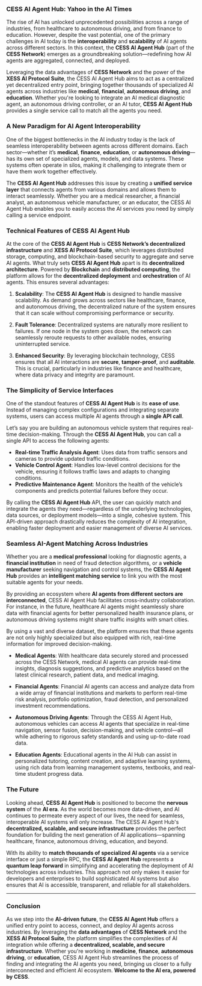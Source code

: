 ### **CESS AI Agent Hub: Yahoo in the AI Times**

The rise of AI has unlocked unprecedented possibilities across a range of industries, from healthcare to autonomous driving, and from finance to education. However, despite the vast potential, one of the primary challenges in AI today is the **interoperability** and **scalability** of AI agents across different sectors. In this context, the **CESS AI Agent Hub** (part of the **CESS Network**) emerges as a groundbreaking solution—redefining how AI agents are aggregated, connected, and deployed. 

Leveraging the data advantages of **CESS Network** and the power of the **XESS AI Protocol Suite**, the CESS AI Agent Hub aims to act as a centralized yet decentralized entry point, bringing together thousands of specialized AI agents across industries like **medical**, **financial**, **autonomous driving**, and **education**. Whether you're looking to integrate an AI medical diagnostic agent, an autonomous driving controller, or an AI tutor, **CESS AI Agent Hub** provides a single service call to match all the agents you need.

### **A New Paradigm for AI Agent Interoperability**

One of the biggest bottlenecks in the AI industry today is the lack of seamless interoperability between agents across different domains. Each sector—whether it’s **medical**, **finance**, **education**, or **autonomous driving**—has its own set of specialized agents, models, and data systems. These systems often operate in silos, making it challenging to integrate them or have them work together effectively.

The **CESS AI Agent Hub** addresses this issue by creating a **unified service layer** that connects agents from various domains and allows them to interact seamlessly. Whether you are a medical researcher, a financial analyst, an autonomous vehicle manufacturer, or an educator, the CESS AI Agent Hub enables you to easily access the AI services you need by simply calling a service endpoint.

### **Technical Features of CESS AI Agent Hub**

At the core of the **CESS AI Agent Hub** is **CESS Network’s decentralized infrastructure** and **XESS AI Protocol Suite**, which leverages distributed storage, computing, and blockchain-based security to aggregate and serve AI agents. What truly sets **CESS AI Agent Hub** apart is its **decentralized architecture**. Powered by **Blockchain** and **distributed computing**, the platform allows for the **decentralized deployment** and **orchestration** of AI agents. This ensures several advantages:

1. **Scalability**: The **CESS AI Agent Hub** is designed to handle massive scalability. As demand grows across sectors like healthcare, finance, and autonomous driving, the decentralized nature of the system ensures that it can scale without compromising performance or security.
   
2. **Fault Tolerance**: Decentralized systems are naturally more resilient to failures. If one node in the system goes down, the network can seamlessly reroute requests to other available nodes, ensuring uninterrupted service.
   
3. **Enhanced Security**: By leveraging blockchain technology, CESS ensures that all AI interactions are **secure**, **tamper-proof**, and **auditable**. This is crucial, particularly in industries like finance and healthcare, where data privacy and integrity are paramount.

### **The Simplicity of Service Interfaces**

One of the standout features of **CESS AI Agent Hub** is its **ease of use**. Instead of managing complex configurations and integrating separate systems, users can access multiple AI agents through a **single API call**.

Let’s say you are building an autonomous vehicle system that requires real-time decision-making. Through the **CESS AI Agent Hub**, you can call a single API to access the following agents:

- **Real-time Traffic Analysis Agent**: Uses data from traffic sensors and cameras to provide updated traffic conditions.
- **Vehicle Control Agent**: Handles low-level control decisions for the vehicle, ensuring it follows traffic laws and adapts to changing conditions.
- **Predictive Maintenance Agent**: Monitors the health of the vehicle’s components and predicts potential failures before they occur.

By calling the **CESS AI Agent Hub** API, the user can quickly match and integrate the agents they need—regardless of the underlying technologies, data sources, or deployment models—into a single, cohesive system. This API-driven approach drastically reduces the complexity of AI integration, enabling faster deployment and easier management of diverse AI services.

### **Seamless AI-Agent Matching Across Industries**

Whether you are a **medical professional** looking for diagnostic agents, a **financial institution** in need of fraud detection algorithms, or a **vehicle manufacturer** seeking navigation and control systems, the **CESS AI Agent Hub** provides an **intelligent matching service** to link you with the most suitable agents for your needs.

By providing an ecosystem where **AI agents from different sectors are interconnected**, CESS AI Agent Hub facilitates cross-industry collaboration. For instance, in the future, healthcare AI agents might seamlessly share data with financial agents for better personalized health insurance plans, or autonomous driving systems might share traffic insights with smart cities.

By using a vast and diverse dataset, the platform ensures that these agents are not only highly specialized but also equipped with rich, real-time information for improved decision-making.

- **Medical Agents**: With healthcare data securely stored and processed across the CESS Network, medical AI agents can provide real-time insights, diagnosis suggestions, and predictive analytics based on the latest clinical research, patient data, and medical imaging.
  
- **Financial Agents**: Financial AI agents can access and analyze data from a wide array of financial institutions and markets to perform real-time risk analysis, portfolio optimization, fraud detection, and personalized investment recommendations.

- **Autonomous Driving Agents**: Through the CESS AI Agent Hub, autonomous vehicles can access AI agents that specialize in real-time navigation, sensor fusion, decision-making, and vehicle control—all while adhering to rigorous safety standards and using up-to-date road data.

- **Education Agents**: Educational agents in the AI Hub can assist in personalized tutoring, content creation, and adaptive learning systems, using rich data from learning management systems, textbooks, and real-time student progress data.

### **The Future**

Looking ahead, **CESS AI Agent Hub** is positioned to become the **nervous system** of the **AI era**. As the world becomes more data-driven, and AI continues to permeate every aspect of our lives, the need for seamless, interoperable AI systems will only increase. The CESS AI Agent Hub's **decentralized, scalable, and secure infrastructure** provides the perfect foundation for building the next generation of AI applications—spanning healthcare, finance, autonomous driving, education, and beyond.

With its ability to **match thousands of specialized AI agents** via a service interface or just a simple RPC, the **CESS AI Agent Hub** represents a **quantum leap forward** in simplifying and accelerating the deployment of AI technologies across industries. This approach not only makes it easier for developers and enterprises to build sophisticated AI systems but also ensures that AI is accessible, transparent, and reliable for all stakeholders.

---

### **Conclusion**

As we step into the **AI-driven future**, the **CESS AI Agent Hub** offers a unified entry point to access, connect, and deploy AI agents across industries. By leveraging the **data advantages** of **CESS Network** and the **XESS AI Protocol Suite**, the platform simplifies the complexities of AI integration while offering a **decentralized, scalable, and secure infrastructure**. Whether you're working in **medicine**, **finance**, **autonomous driving**, or **education**, CESS AI Agent Hub streamlines the process of finding and integrating the AI agents you need, bringing us closer to a fully interconnected and efficient AI ecosystem. **Welcome to the AI era, powered by CESS**.

